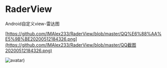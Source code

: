 # RaderView
Android自定义view-雷达图

[https://github.com/IMAlex233/RaderView/blob/master/QQ%E6%88%AA%E5%9B%BE20200512184326.png](https://github.com/IMAlex233/RaderView/blob/master/QQ截图20200512184326.png)

![avatar]([https://github.com/IMAlex233/RaderView/blob/master/QQ%E6%88%AA%E5%9B%BE20200512184326.png))
